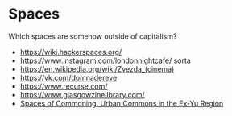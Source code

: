 # Spaces

Which spaces are somehow outside of capitalism?

- https://wiki.hackerspaces.org/
- https://www.instagram.com/londonnightcafe/ sorta
- https://en.wikipedia.org/wiki/Zvezda_(cinema)
- https://vk.com/domnadereve
- https://www.recurse.com/
- https://www.glasgowzinelibrary.com/
- [Spaces of Commoning. Urban Commons in the Ex-Yu Region](https://issuu.com/ministarstvoprostora/docs/web_commons_exyu_-_spreads)
